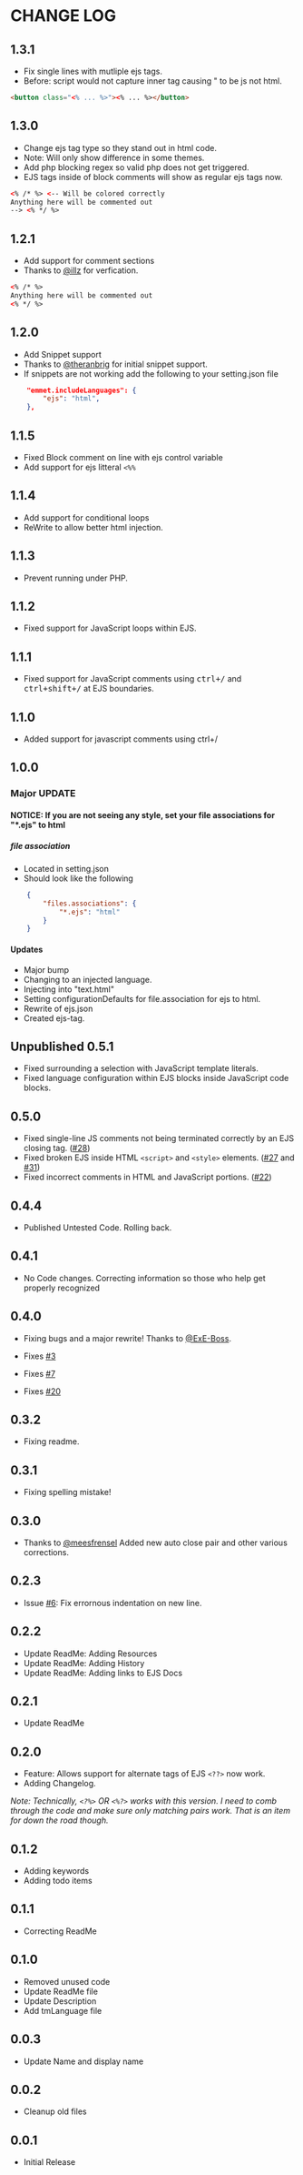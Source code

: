 # CHANGE LOG #

## 1.3.1 ##

- Fix single lines with mutliple ejs tags. 
- Before: script would not capture inner tag causing " to be js not html. 

```html
<button class="<% ... %>"><% ... %></button>

```

## 1.3.0 ##

- Change ejs tag type so they stand out in html code.
- Note: Will only show difference in some themes.
- Add php blocking regex so valid php does not get triggered.
- EJS tags inside of block comments will show as regular ejs tags now.

```html
<% /* %> <-- Will be colored correctly
Anything here will be commented out
--> <% */ %>
```

## 1.2.1 ##

- Add support for comment sections
- Thanks to [@illz](https://github.com/illz) for verfication.

```html
<% /* %>
Anything here will be commented out
<% */ %>
```

## 1.2.0 ##

- Add Snippet support
- Thanks to [@theranbrig](https://github.com/theranbrig) for initial snippet support.
- If snippets are not working add the following to your setting.json file

```json
    "emmet.includeLanguages": {
        "ejs": "html",
    },
```

## 1.1.5 ##

- Fixed Block comment on line with ejs control variable
- Add support for ejs litteral `<%%`

## 1.1.4 ##

- Add support for conditional loops
- ReWrite to allow better html injection.

## 1.1.3 ##

- Prevent running under PHP.

## 1.1.2 ##

- Fixed support for JavaScript loops within EJS.

## 1.1.1 ##

- Fixed support for JavaScript comments using <kbd>ctrl+/</kbd> and <kbd>ctrl+shift+/</kbd> at EJS boundaries.

## 1.1.0 ##

- Added support for javascript comments using ctrl+/


## 1.0.0 ##

### Major UPDATE ###

#### NOTICE: If you are not seeing any style, set your file associations for "*.ejs" to html ####

##### file association #####

- Located in setting.json
- Should look like the following

```json
    {
        "files.associations": {
            "*.ejs": "html"
        }
    }
```

#### Updates ####

- Major bump
- Changing to an injected language.
- Injecting into "text.html"
- Setting configurationDefaults for file.association for ejs to html.
- Rewrite of ejs.json
- Created ejs-tag.

## Unpublished 0.5.1 ##

- Fixed surrounding a selection with JavaScript template literals.
- Fixed language configuration within EJS blocks inside JavaScript code blocks.

## 0.5.0 ##

- Fixed single-line JS comments not being terminated correctly by an EJS closing tag. ([#28](https://github.com/Digitalbrainstem/ejs-grammar/issues/28))
- Fixed broken EJS inside HTML `<script>` and `<style>` elements. ([#27](https://github.com/Digitalbrainstem/ejs-grammar/issues/27) and [#31](https://github.com/Digitalbrainstem/ejs-grammar/issues/31))
- Fixed incorrect comments in HTML and JavaScript portions. ([#22](https://github.com/Digitalbrainstem/ejs-grammar/issues/22))

## 0.4.4 ##

- Published Untested Code. Rolling back.

## 0.4.1 ##

- No Code changes. Correcting information so those who help get properly recognized

## 0.4.0 ##

- Fixing bugs and a major rewrite! Thanks to [@ExE-Boss](https://github.com/ExE-Boss).

- Fixes [#3](https://github.com/Digitalbrainstem/ejs-grammar/issues/3)
- Fixes [#7](https://github.com/Digitalbrainstem/ejs-grammar/issues/7)
- Fixes [#20](https://github.com/Digitalbrainstem/ejs-grammar/issues/20)

## 0.3.2 ##

- Fixing readme.

## 0.3.1 ##

- Fixing spelling mistake!

## 0.3.0 ##

- Thanks to [@meesfrensel](https://github.com/meesfrensel) Added new auto close pair and other various corrections.

## 0.2.3 ##

- Issue [#6](https://github/Digitalbrainstem/ejs-grammar/issues/6): Fix errornous indentation on new line.

## 0.2.2 ##

- Update ReadMe: Adding Resources
- Update ReadMe: Adding History
- Update ReadMe: Adding links to EJS Docs

## 0.2.1 ##

- Update ReadMe

## 0.2.0 ##

- Feature: Allows support for alternate tags of EJS `<??>` now work.
- Adding Changelog.

*Note: Technically, `<?%>` OR `<%?>` works with this version. I need to comb through the code and make sure only matching pairs work. That is an item for down the road though.*

## 0.1.2 ##

- Adding keywords
- Adding todo items

## 0.1.1 ##

- Correcting ReadMe

## 0.1.0 ##

- Removed unused code
- Update ReadMe file
- Update Description
- Add tmLanguage file

## 0.0.3 ##

- Update Name and display name

## 0.0.2 ##

- Cleanup old files

## 0.0.1 ##

- Initial Release
